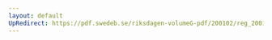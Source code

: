 ```yaml
---
layout: default
UpRedirect: https://pdf.swedeb.se/riksdagen-volumeG-pdf/200102/reg_200102/reg_200102_0376.pdf
---
```

